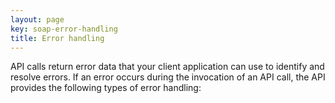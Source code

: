 ```yaml
---
layout: page
key: soap-error-handling
title: Error handling
---
```


API calls return error data that your client application can use to identify and resolve errors.
If an error occurs during the invocation of an API call, the API provides the following types of error handling:
